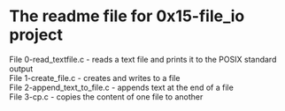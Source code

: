 # The readme file for 0x15-file_io project

File 0-read_textfile.c - reads a text file and prints it to the POSIX standard output  
File 1-create_file.c - creates and writes to a file  
File 2-append_text_to_file.c - appends text at the end of a file  
File 3-cp.c - copies the content of one file to another
